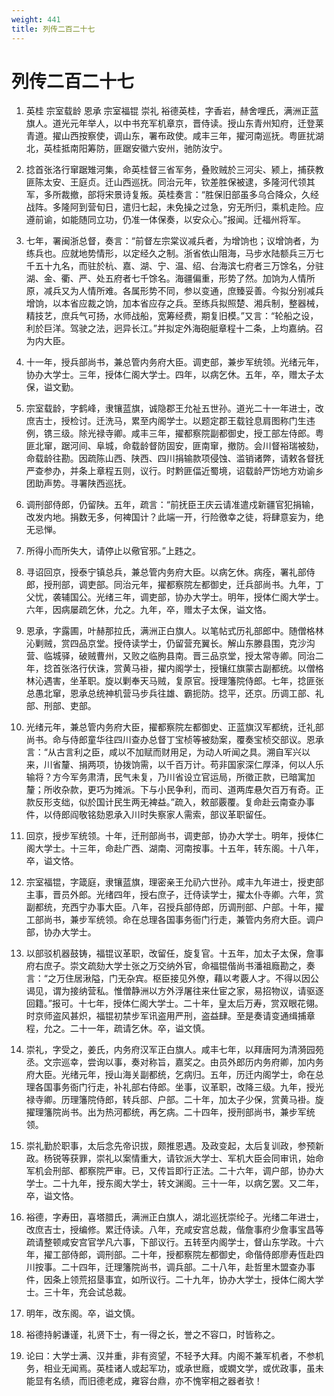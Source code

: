 ```yaml
---
weight: 441
title: 列传二百二十七
---
```


# 列传二百二十七

1. <span id="列传二百二十七-1"></span>
英桂 宗室载龄 恩承 宗室福锟 崇礼 裕德英桂，字香岩，赫舍哩氏，满洲正蓝旗人。道光元年举人，以中书充军机章京，晋侍读。授山东青州知府，迁登莱青道。擢山西按察使，调山东，署布政使。咸丰三年，擢河南巡抚。粤匪扰湖北，英桂抵南阳筹防，匪踞安徽六安州，驰防汝宁。

2. <span id="列传二百二十七-2"></span>
捻首张洛行窜踞雉河集，命英桂督三省军务，叠败贼於三河尖、颍上，捕获教匪陈太安、王庭贞。迁山西巡抚。同治元年，钦差胜保被逮，多隆河代领其军，多所裁撤，部将宋景诗复叛。英桂奏言：“胜保旧部虽多乌合降众，久经战阵。多隆阿到营旬日，遣归七起，未免操之过急，穷无所归，乘机走险。应遵前谕，如能随同立功，仍准一体保奏，以安众心。”报闻。迁福州将军。

3. <span id="列传二百二十七-3"></span>
七年，署闽浙总督，奏言：“前督左宗棠议减兵者，为增饷也；议增饷者，为练兵也。应就地势情形，以定经久之制。浙省依山阻海，马步水陆额兵三万七千五十九名，而驻於杭、嘉、湖、宁、温、绍、台海滨七府者三万馀名，分驻湖、金、衢、严、处五府者七千馀名。海疆偏重，形势了然。加饷为人情所原，减兵又为人情所难。各属形势不同，参以变通，庶臻妥善。今拟分别减兵增饷，以本省应裁之饷，加本省应存之兵。至练兵拟照楚、湘兵制，整器械，精技艺，庶兵气可扬，水师战船，宽筹经费，期复旧模。”又言：“轮船之设，利於巨洋。驾驶之法，迥异长江。”并拟定外海砲艇章程十二条，上均嘉纳。召为内大臣。

4. <span id="列传二百二十七-4"></span>
十一年，授兵部尚书，兼总管内务府大臣。调吏部，兼步军统领。光绪元年，协办大学士。三年，授体仁阁大学士。四年，以病乞休。五年，卒，赠太子太保，谥文勤。

5. <span id="列传二百二十七-5"></span>
宗室载龄，字鹤峰，隶镶蓝旗，诚隐郡王允祉五世孙。道光二十一年进士，改庶吉士，授检讨。迁洗马，累至内阁学士。以题定郡王载铨息肩图称门生违例，镌三级。除光禄寺卿。咸丰三年，擢都察院副都御史，授工部左侍郎。粤匪北窜，踞河间、阜城，命载龄督防固安，匪南窜，撤防。会川督裕瑞被劾，命载龄往勘。因疏陈山西、陕西、四川捐输款项侵蚀、滥销诸弊，请敕各督抚严查参办，并条上章程五则，议行。时黔匪偪近蜀境，诏载龄严饬地方劝谕乡团助声势。寻署陕西巡抚。

6. <span id="列传二百二十七-6"></span>
调刑部侍郎，仍留陕。五年，疏言：“前抚臣王庆云请准遣戍新疆官犯捐输，改发内地。捐数无多，何裨国计？此端一开，行险徼幸之徒，将肆意妄为，绝无忌惮。

7. <span id="列传二百二十七-7"></span>
所得小而所失大，请停止以儆官邪。”上韪之。

8. <span id="列传二百二十七-8"></span>
寻诏回京，授泰宁镇总兵，兼总管内务府大臣。以病乞休。病痊，署礼部侍郎，授刑部，调吏部。同治元年，擢都察院左都御史，迁兵部尚书。九年，丁父忧，袭辅国公。光绪三年，调吏部，协办大学士。明年，授体仁阁大学士。六年，因病屡疏乞休，允之。九年，卒，赠太子太保，谥文恪。

9. <span id="列传二百二十七-9"></span>
恩承，字露圃，叶赫那拉氏，满洲正白旗人。以笔帖式历礼部郎中。随僧格林沁剿贼，赏四品京堂。授侍读学士，仍留营充翼长。解山东滕县围，克沙沟营、临城驿，破贼曹州，又败之临朐县南。晋三品京堂，授太常寺卿。同治二年，捻首张洛行伏诛，赏黄马褂，擢内阁学士，授镶红旗蒙古副都统。以僧格林沁遇害，坐革职。旋以剿奉天马贼，复原官。授理籓院侍郎。七年，捻匪张总愚北窜，恩承总统神机营马步兵往雄、霸扼防。捻平，还京。历调工部、礼部、刑部、吏部。

10. <span id="列传二百二十七-10"></span>
光绪元年，兼总管内务府大臣，擢都察院左都御史、正蓝旗汉军都统，迁礼部尚书。命与侍郎童华往四川查办总督丁宝桢等被劾案，覆奏宝桢交部议。恩承言：“从古言利之臣，咸以不加赋而财用足，为动人听闻之具。溯自军兴以来，川省釐、捐两项，协拨饷需，以千百万计。苟非国家深仁厚泽，何以人乐输将？方今军务肃清，民气未复，乃川省设立官运局，所徵正款，已暗寓加釐；所收杂款，更巧为摊派。下与小民争利，而司、道两库悬欠百万有奇。正款反形支绌，似於国计民生两无裨益。”疏入，敕部覈覆。复命赴云南查办事件，以侍郎阎敬铭劾恩承入川时失察家人需索，部议革职留任。

11. <span id="列传二百二十七-11"></span>
回京，授步军统领。十年，迁刑部尚书，调吏部，协办大学士。明年，授体仁阁大学士。十三年，命赴广西、湖南、河南按事。十五年，转东阁。十八年，卒，谥文恪。

12. <span id="列传二百二十七-12"></span>
宗室福锟，字箴庭，隶镶蓝旗，理密亲王允礽六世孙。咸丰九年进士，授吏部主事，晋员外郎。光绪四年，授右庶子，迁侍读学士，擢太仆寺卿。六年，赏副都统，充西宁办事大臣。八年，召授兵部侍郎，历调刑部、户部。十年，擢工部尚书，兼步军统领。命在总理各国事务衙门行走，兼管内务府大臣。调户部，协办大学士。

13. <span id="列传二百二十七-13"></span>
以部驳机器鼓铸，福锟议革职，改留任，旋复官。十五年，加太子太保，詹事府右庶子。崇文疏劾大学士张之万交纳外官，命福锟偕尚书潘祖廕勘之，奏言：“之万住居湫隘，门无杂宾。枢臣接见外僚，藉以考覈人才。不得以因公谒见，谓为接纳营私。惟僧静洲以方外浮屠往来仕宦之家，易招物议，请驱逐回籍。”报可。十七年，授体仁阁大学士。二十年，皇太后万寿，赏双眼花翎。时京师盗风甚炽，福锟初禁步军讯盗用严刑，盗益肆。至是奏请变通缉捕章程，允之。二十一年，疏请乞休。卒，谥文慎。

14. <span id="列传二百二十七-14"></span>
崇礼，字受之，姜氏，内务府汉军正白旗人。咸丰七年，以拜唐阿为清漪园苑丞。文宗巡幸，尝询以事，奏对称旨，嘉奖之。由员外郎历内务府卿，加内务府大臣。光绪元年，授山海关副都统，乞病归。五年，历迁内阁学士，命在总理各国事务衙门行走，补礼部右侍郎。坐事，议革职，改降三级。九年，授光禄寺卿。历理籓院侍郎，转兵部、户部。二十年，加太子少保，赏黄马褂。旋擢理籓院尚书。出为热河都统，再乞病。二十四年，授刑部尚书，兼步军统领。

15. <span id="列传二百二十七-15"></span>
崇礼勤於职事，太后念先帝识拔，颇推恩遇。及政变起，太后复训政，参预新政。杨锐等获罪，崇礼以案情重大，请钦派大学士、军机大臣会同审讯，始命军机会刑部、都察院严审。已，又传旨即行正法。二十六年，调户部，协办大学士。二十九年，授东阁大学士，转文渊阁。三十一年，以病乞罢。又二年，卒，谥文恪。

16. <span id="列传二百二十七-16"></span>
裕德，字寿田，喜塔腊氏，满洲正白旗人，湖北巡抚崇纶子。光绪二年进士，改庶吉士，授编修。累迁侍读。八年，充咸安宫总裁，偕詹事府少詹事宝昌等疏请整顿咸安宫官学凡六事，下部议行。五转至内阁学士，督山东学政。十六年，擢工部侍郎，调刑部。二十年，授都察院左都御史，命偕侍郎廖寿恆赴四川按事。二十四年，迁理籓院尚书，调兵部。二十八年，赴哲里木盟查办事件，因条上领荒招垦事宜，如所议行。二十九年，协办大学士，授体仁阁大学士。三十年，充会试总裁。

17. <span id="列传二百二十七-17"></span>
明年，改东阁。卒，谥文慎。

18. <span id="列传二百二十七-18"></span>
裕德持躬谦谨，礼贤下士，有一得之长，誉之不容口，时皆称之。

19. <span id="列传二百二十七-19"></span>
论曰：大学士满、汉并重，非有资望，不轻予大拜。内阁不兼军机者，不参机务，相业无闻焉。英桂诸人或起军功，或承世廕，或嫺文学，或优政事，虽未能显有名绩，而旧德老成，雍容台鼎，亦不愧宰相之器者欤！
